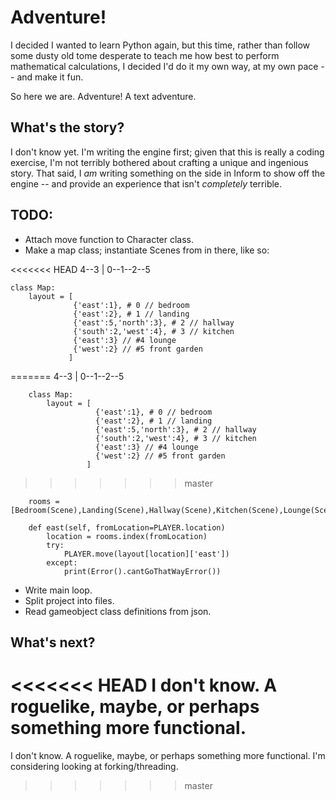 # Adventure!
I decided I wanted to learn Python again, but this time, rather than follow
some dusty old tome desperate to teach me how best to perform mathematical
calculations, I decided I'd do it my own way, at my own pace -- and make it 
fun. 

So here we are. Adventure! A text adventure.

## What's the story?
I don't know yet. I'm writing the engine first; given that this is really
a coding exercise, I'm not terribly bothered about crafting a unique and
ingenious story. That said, I *am* writing something on the side in Inform
to show off the engine -- and provide an experience that isn't *completely*
terrible.

## TODO:
* Attach move function to Character class.
* Make a map class; instantiate Scenes from in there, like so:

<<<<<<< HEAD
       4--3
          |
    0--1--2--5

    class Map:
        layout = [
                  {'east':1}, # 0 // bedroom
                  {'east':2}, # 1 // landing
                  {'east':5,'north':3}, # 2 // hallway
                  {'south':2,'west':4}, # 3 // kitchen
                  {'east':3} // #4 lounge
                  {'west':2} // #5 front garden
                 ]
=======
           4--3
              |
        0--1--2--5

        class Map:
            layout = [
                       {'east':1}, # 0 // bedroom
                       {'east':2}, # 1 // landing
                       {'east':5,'north':3}, # 2 // hallway
                       {'south':2,'west':4}, # 3 // kitchen
                       {'east':3} // #4 lounge
                       {'west':2} // #5 front garden
                     ]
>>>>>>> master

        rooms = [Bedroom(Scene),Landing(Scene),Hallway(Scene),Kitchen(Scene),Lounge(Scene),FrontGarden(Scene)]
        
        def east(self, fromLocation=PLAYER.location)
            location = rooms.index(fromLocation)
            try:
                PLAYER.move(layout[location]['east'])
            except:
                print(Error().cantGoThatWayError())
    
* Write main loop.
* Split project into files.
* Read gameobject class definitions from json.

## What's next?
<<<<<<< HEAD
I don't know. A roguelike, maybe, or perhaps something more functional.
=======
I don't know. A roguelike, maybe, or perhaps something more functional. I'm considering looking at forking/threading.
>>>>>>> master
